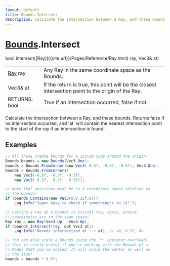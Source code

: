 ```yaml
---
layout: default
title: Bounds.Intersect
description: Calculate the intersection between a Ray, and these bounds. Returns false if no intersection occurred, and 'at' will contain the nearest intersection point to the start of the ray if an intersection is found!
---
```

# [Bounds]({{site.url}}/Pages/Reference/Bounds.html).Intersect

<div class='signature' markdown='1'>
bool Intersect([Ray]({{site.url}}/Pages/Reference/Ray.html) ray, Vec3& at)
</div>

|  |  |
|--|--|
|[Ray]({{site.url}}/Pages/Reference/Ray.html) ray|Any Ray in the same coordinate space as the Bounds.|
|Vec3& at|If the return is true, this point will be the closest intersection              point to the origin of the Ray.|
|RETURNS: bool|True if an intersection occurred, false if not.|

Calculate the intersection between a Ray, and these bounds. Returns false
if no intersection occurred, and 'at' will contain the nearest intersection point to
the start of the ray if an intersection is found!




## Examples

```csharp
// All these create bounds for a 1x1x1m cube around the origin!
Bounds bounds = new Bounds(Vec3.One);
bounds = Bounds.FromCorner(new Vec3(-0.5f, -0.5f, -0.5f), Vec3.One);
bounds = Bounds.FromCorners(
	new Vec3(-0.5f, -0.5f, -0.5f),
	new Vec3( 0.5f,  0.5f,  0.5f));

// Note that positions must be in a coordinate space relative to 
// the bounds!
if (bounds.Contains(new Vec3(0,0.25f,0)))
	Log.Info("Super easy to check if something's in it!");

// Casting a ray at a bounds is trivial too, again, ensure 
// coordinates are in the same space!
Ray ray = new Ray(Vec3.Up, -Vec3.Up);
if (bounds.Intersect(ray, out Vec3 at))
	Log.Info("Bounds intersection at " + at); // <0, 0.5f, 0>

// You can also scale a Bounds using the '*' operator overload, 
// this is really useful if you're working with the Bounds of a
// Model that you've scaled. It will scale the center as well as
// the size!
bounds = bounds * 0.5f;
```

